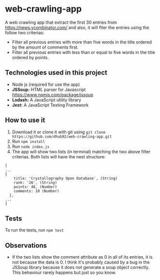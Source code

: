 # web-crawling-app
A web crawling app that extract the first 30 entries from https://news.ycombinator.com/ and also, it will flter the entries using the follow two criterias:
* Filter all previous entries with more than five words in the title ordered by the amount of comments first.
* Filter all previous entries with less than or equal to five words in the title ordered by points.
## Technologies used in this project
* Node js (required for use the app)
* **JSSoup:** HTML parser for Javascript  https://www.npmjs.com/package/jssoup
* **Lodash:** A JavaScript utility library
* **Jest:** A JavaScript Testing Framework
## How to use it
1. Download it or clone it with git using `git clone https://github.com/dhub92/web-crawling-app.git`
2. Run `npm install`
3. Run `node index.js` 
4. The app will show two lists (in terminal) matching the two above filter criterias. Both lists will have the next structure:
```
[
...
{
    title: 'Crystallography Open Database', (String)
    rank: '26', (String)
    points: 48, (Number)
    comments: 10 (Number)
  },
...
]
```
## Tests
To run the tests, run `npm test`
## Observations
- If the two lists show the comment attribute as 0 in all of its entries, it is not because the data is 0. I think it's probably caused by a bug in the JSSoup library because it does not generate a soup object correctly. This behaviour rarely happens 
but just so you know.  
 
